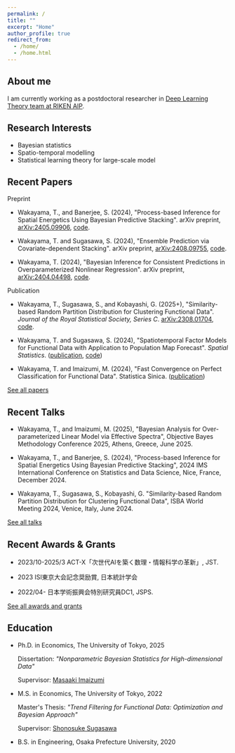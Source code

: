 ```yaml
---
permalink: /
title: ""
excerpt: "Home"
author_profile: true
redirect_from: 
  - /home/
  - /home.html
---
```


About me
------
I am currently working as a postdoctoral researcher in [Deep Learning Theory team at RIKEN AIP](https://www.riken.jp/en/research/labs/aip/generic_tech/deep_learn_theory/index.html).

Research Interests
------
- Bayesian statistics
- Spatio-temporal modelling
- Statistical learning theory for large-scale model

Recent Papers
------

Preprint

- Wakayama, T., and Banerjee, S. (2024), "Process-based Inference for Spatial Energetics Using Bayesian Predictive Stacking". arXiv preprint, [arXiv:2405.09906](https://arxiv.org/abs/2405.09906), [code](https://github.com/TomWaka/BayesianStackingSpatiotemporalModeling).

- Wakayama, T. and Sugasawa, S. (2024), "Ensemble Prediction via Covariate-dependent Stacking". arXiv preprint, [arXiv:2408.09755](https://arxiv.org/abs/2408.09755), [code](https://github.com/TomWaka/CovariateDependentStacking).

- Wakayama, T. (2024), "Bayesian Inference for Consistent Predictions in Overparameterized Nonlinear Regression". arXiv preprint, [arXiv:2404.04498](https://arxiv.org/abs/2404.04498), [code](https://github.com/TomWaka/BA-Overparameterized-NonLinReg).

Publication

- Wakayama, T., Sugasawa, S., and Kobayashi, G. (2025+), "Similarity-based Random Partition Distribution for Clustering Functional Data". *Journal of the Royal Statistical Society, Series C*. [arXiv:2308.01704](https://arxiv.org/abs/2308.01704), [code](https://github.com/TomWaka/Similarity-based-Generalized-Dirichlet-Process).

- Wakayama, T. and Sugasawa, S. (2024), "Spatiotemporal Factor Models for Functional Data with Application to Population Map Forecast". *Spatial Statistics*. ([publication](https://www.sciencedirect.com/science/article/abs/pii/S221167532400040X), [code](https://github.com/TomWaka/Spatiotemporal-factor-models-for-functional-data))

- Wakayama, T. and Imaizumi, M. (2024), "Fast Convergence on Perfect Classification for Functional Data". Statistica Sinica. ([publication](https://www3.stat.sinica.edu.tw/LatestART/SS-2022-0258\_fp.pdf))

[See all papers](/papers)

Recent Talks
------
- Wakayama, T., and Imaizumi, M. (2025), "Bayesian Analysis for Over-parameterized Linear Model via Effective Spectra", Objective Bayes Methodology Conference 2025, Athens, Greece, June 2025.

- Wakayama, T., and Banerjee, S. (2024), "Process-based Inference for Spatial Energetics Using Bayesian Predictive Stacking", 2024 IMS International Conference on Statistics and Data Science, Nice, France, December 2024.

- Wakayama, T., Sugasawa, S., Kobayashi, G. "Similarity-based Random Partition Distribution for Clustering Functional Data", ISBA World Meeting 2024, Venice, Italy, June 2024.


[See all talks](/talks)

Recent Awards & Grants
------
- 2023/10-2025/3  ACT-X「次世代AIを築く数理・情報科学の革新」,  JST. 

- 2023 ISI東京大会記念奨励賞, 日本統計学会 

- 2022/04- 日本学術振興会特別研究員DC1, JSPS. 

[See all awards and grants](/awards_grants)


Education
------

- Ph.D. in Economics, The University of Tokyo, 2025

  Dissertation: *"Nonparametric Bayesian Statistics for High-dimensional Data"*

  Supervisor: [Masaaki Imaizumi](https://sites.google.com/view/mimaizumi/home?authuser=0)

- M.S. in Economics, The University of Tokyo, 2022

  Master's Thesis: *"Trend Filtering for Functional Data: Optimization and Bayesian Approach"*
  
  Supervisor: [Shonosuke Sugasawa](https://sites.google.com/view/ssugasawa/home?authuser=0)

- B.S. in Engineering, Osaka Prefecture University, 2020

